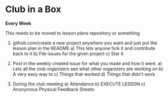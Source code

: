 # Club in a Box

**Every Week**

This needs to be moved to lesson plans repository or something

1) github.com/create a new project anywhere you want and just put the lesson plan in the README
	a) This lets anyone fork it and contribute back to it
	b) File issues for the given project
	c) Star it

2) Post in the weekly created issue for what you made and how it went.
	a) Lets all the club organizers see what other organizers are working on
	b) A very easy way to
	c) Things that worked
	d) Things that didn't work
	
3) During the club meeting
	a) Attendance
	b) EXECUTE LESSON
	c) Anonymous Physical Feedback Sheets
	
	